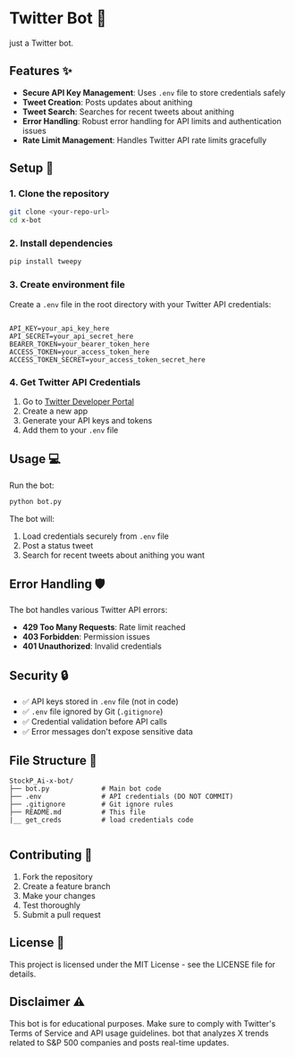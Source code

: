 # Twitter Bot 🤖

just a  Twitter bot. 

## Features ✨

- **Secure API Key Management**: Uses `.env` file to store credentials safely
- **Tweet Creation**: Posts updates about anithing
- **Tweet Search**: Searches for recent tweets about anithing
- **Error Handling**: Robust error handling for API limits and authentication issues
- **Rate Limit Management**: Handles Twitter API rate limits gracefully

## Setup 🚀

### 1. Clone the repository
```bash
git clone <your-repo-url>
cd x-bot
```

### 2. Install dependencies
```bash
pip install tweepy
```

### 3. Create environment file
Create a `.env` file in the root directory with your Twitter API credentials:

```env

API_KEY=your_api_key_here
API_SECRET=your_api_secret_here
BEARER_TOKEN=your_bearer_token_here
ACCESS_TOKEN=your_access_token_here
ACCESS_TOKEN_SECRET=your_access_token_secret_here

```

### 4. Get Twitter API Credentials
1. Go to [Twitter Developer Portal](https://developer.twitter.com/)
2. Create a new app
3. Generate your API keys and tokens
4. Add them to your `.env` file

## Usage 💻

Run the bot:
```bash
python bot.py
```

The bot will:
1. Load credentials securely from `.env` file
2. Post a status tweet
3. Search for recent tweets about anithing you want


## Error Handling 🛡️

The bot handles various Twitter API errors:
- **429 Too Many Requests**: Rate limit reached
- **403 Forbidden**: Permission issues
- **401 Unauthorized**: Invalid credentials

## Security 🔒

- ✅ API keys stored in `.env` file (not in code)
- ✅ `.env` file ignored by Git (`.gitignore`)
- ✅ Credential validation before API calls
- ✅ Error messages don't expose sensitive data

## File Structure 📁

```
StockP_Ai-x-bot/
├── bot.py             # Main bot code
├── .env               # API credentials (DO NOT COMMIT)
├── .gitignore         # Git ignore rules
├── README.md          # This file
|__ get_creds          # load credentials code
   
```

## Contributing 🤝

1. Fork the repository
2. Create a feature branch
3. Make your changes
4. Test thoroughly
5. Submit a pull request

## License 📄

This project is licensed under the MIT License - see the LICENSE file for details.

## Disclaimer ⚠️

This bot is for educational purposes. Make sure to comply with Twitter's Terms of Service and API usage guidelines.
bot that analyzes X trends related to S&amp;P 500 companies and posts real-time updates. 
